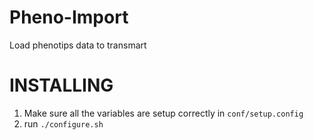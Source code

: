 # Pheno-Import
Load phenotips data to transmart

INSTALLING
==========

1. Make sure all the variables are setup correctly in `conf/setup.config` 
2. run `./configure.sh`
 
 
